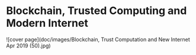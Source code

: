 # Blockchain, Trusted Computing and Modern Internet
![cover page](doc/images/Blockchain, Trust Computation and New Internet Apr 2019 (50).jpg)

